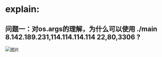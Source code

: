 # explain:
## 问题一：对os.args的理解，为什么可以使用 ./main 8.142.189.231,114.114.114.114 22,80,3306 ?
![图片](https://user-images.githubusercontent.com/102449999/186668618-42443d26-7c14-45f0-9808-5ebc51bf04bf.png)
